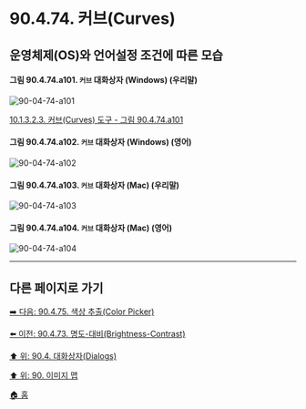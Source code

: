 # 90.4.74. 커브(Curves)
## 운영체제(OS)와 언어설정 조건에 따른 모습

<a id="90-04-74-a101"></a>

#### 그림 90.4.74.a101. `커브` 대화상자 (Windows) (우리말)
![90-04-74-a101](https://github.com/wonder13662/gimp/assets/15767104/ad31fe00-27fe-459a-9fd9-e02f454a0fe1)

[10.1.3.2.3. 커브(Curves) 도구 - 그림 90.4.74.a101](./10-01-03-02-03-curve.md#90-04-74-a101)

<a id="90-04-74-a102"></a>

#### 그림 90.4.74.a102. `커브` 대화상자 (Windows) (영어)
![90-04-74-a102](https://github.com/wonder13662/gimp/assets/15767104/485946e6-1d41-4e9e-ba69-bd74ed357a4b)

#### 그림 90.4.74.a103. `커브` 대화상자 (Mac) (우리말)
![90-04-74-a103](https://github.com/wonder13662/gimp/assets/15767104/e1e91f10-9e81-4778-91b2-ece70d80b0c8)

#### 그림 90.4.74.a104. `커브` 대화상자 (Mac) (영어)
![90-04-74-a104](https://github.com/wonder13662/gimp/assets/15767104/a4ad3595-445c-46e0-9bf8-9beca5472cbf)

***

## 다른 페이지로 가기

[➡️ 다음: 90.4.75. 색상 추출(Color Picker)](./90-04-0075-color_picker.md)

[⬅️ 이전: 90.4.73. 명도-대비(Brightness-Contrast)](./90-04-0073-brightness_contrast.md)

[⬆️ 위: 90.4. 대화상자(Dialogs)](./90-04-0000-dialogs.md)

[⬆️ 위: 90. 이미지 맵](./90-00-image-map.md)

[🏠 홈](./00-home.md)
